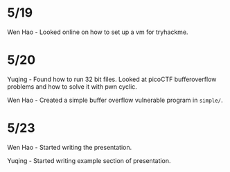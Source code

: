 # 5/19
Wen Hao - Looked online on how to set up a vm for tryhackme.

# 5/20
Yuqing - Found how to run 32 bit files. Looked at picoCTF bufferoverflow problems and how to solve it with pwn cyclic.

Wen Hao - Created a simple buffer overflow vulnerable program in `simple/`.

# 5/23
Wen Hao - Started writing the presentation.  

Yuqing - Started writing example section of presentation.
